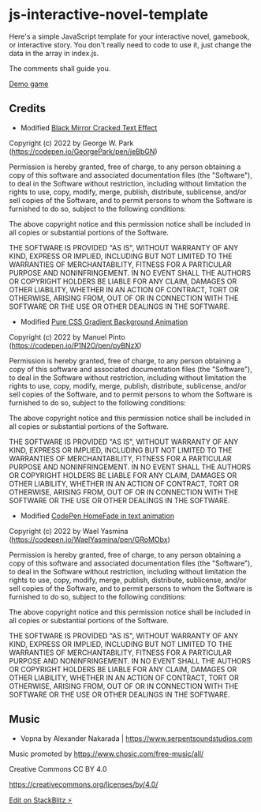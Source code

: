 # js-interactive-novel-template

Here's a simple JavaScript template for your interactive novel, gamebook, or interactive story. 
You don't really need to code to use it, just change the data in the array in index.js. 

The comments shall guide you.

[Demo game](https://ao6820.github.io/js-interactive-novel-template/)

## Credits

+ Modified [Black Mirror Cracked Text Effect](https://codepen.io/GeorgePark/pen/jeBbGN)

Copyright (c) 2022 by George W. Park (https://codepen.io/GeorgePark/pen/jeBbGN)

Permission is hereby granted, free of charge, to any person obtaining a copy of this software and associated documentation files (the "Software"), to deal in the Software without restriction, including without limitation the rights to use, copy, modify, merge, publish, distribute, sublicense, and/or sell copies of the Software, and to permit persons to whom the Software is furnished to do so, subject to the following conditions:

The above copyright notice and this permission notice shall be included in all copies or substantial portions of the Software.

THE SOFTWARE IS PROVIDED "AS IS", WITHOUT WARRANTY OF ANY KIND, EXPRESS OR IMPLIED, INCLUDING BUT NOT LIMITED TO THE WARRANTIES OF MERCHANTABILITY, FITNESS FOR A PARTICULAR PURPOSE AND NONINFRINGEMENT. IN NO EVENT SHALL THE AUTHORS OR COPYRIGHT HOLDERS BE LIABLE FOR ANY CLAIM, DAMAGES OR OTHER LIABILITY, WHETHER IN AN ACTION OF CONTRACT, TORT OR OTHERWISE, ARISING FROM, OUT OF OR IN CONNECTION WITH THE SOFTWARE OR THE USE OR OTHER DEALINGS IN THE SOFTWARE.


+ Modified [Pure CSS Gradient Background Animation](https://codepen.io/P1N2O/pen/pyBNzX)

Copyright (c) 2022 by Manuel Pinto (https://codepen.io/P1N2O/pen/pyBNzX)

Permission is hereby granted, free of charge, to any person obtaining a copy of this software and associated documentation files (the "Software"), to deal in the Software without restriction, including without limitation the rights to use, copy, modify, merge, publish, distribute, sublicense, and/or sell copies of the Software, and to permit persons to whom the Software is furnished to do so, subject to the following conditions:

The above copyright notice and this permission notice shall be included in all copies or substantial portions of the Software.

THE SOFTWARE IS PROVIDED "AS IS", WITHOUT WARRANTY OF ANY KIND, EXPRESS OR IMPLIED, INCLUDING BUT NOT LIMITED TO THE WARRANTIES OF MERCHANTABILITY, FITNESS FOR A PARTICULAR PURPOSE AND NONINFRINGEMENT. IN NO EVENT SHALL THE AUTHORS OR COPYRIGHT HOLDERS BE LIABLE FOR ANY CLAIM, DAMAGES OR OTHER LIABILITY, WHETHER IN AN ACTION OF CONTRACT, TORT OR OTHERWISE, ARISING FROM, OUT OF OR IN CONNECTION WITH THE SOFTWARE OR THE USE OR OTHER DEALINGS IN THE SOFTWARE.


+ Modified [CodePen HomeFade in text animation](https://codepen.io/WaelYasmina/pen/GRoMObx)

Copyright (c) 2022 by Wael Yasmina (https://codepen.io/WaelYasmina/pen/GRoMObx)

Permission is hereby granted, free of charge, to any person obtaining a copy of this software and associated documentation files (the "Software"), to deal in the Software without restriction, including without limitation the rights to use, copy, modify, merge, publish, distribute, sublicense, and/or sell copies of the Software, and to permit persons to whom the Software is furnished to do so, subject to the following conditions:

The above copyright notice and this permission notice shall be included in all copies or substantial portions of the Software.

THE SOFTWARE IS PROVIDED "AS IS", WITHOUT WARRANTY OF ANY KIND, EXPRESS OR IMPLIED, INCLUDING BUT NOT LIMITED TO THE WARRANTIES OF MERCHANTABILITY, FITNESS FOR A PARTICULAR PURPOSE AND NONINFRINGEMENT. IN NO EVENT SHALL THE AUTHORS OR COPYRIGHT HOLDERS BE LIABLE FOR ANY CLAIM, DAMAGES OR OTHER LIABILITY, WHETHER IN AN ACTION OF CONTRACT, TORT OR OTHERWISE, ARISING FROM, OUT OF OR IN CONNECTION WITH THE SOFTWARE OR THE USE OR OTHER DEALINGS IN THE SOFTWARE.


## Music

+ Vopna by Alexander Nakarada | https://www.serpentsoundstudios.com

Music promoted by https://www.chosic.com/free-music/all/

Creative Commons CC BY 4.0

https://creativecommons.org/licenses/by/4.0/
 
[Edit on StackBlitz ⚡️](https://stackblitz.com/edit/js-interactive-novel-template-3xhche)
